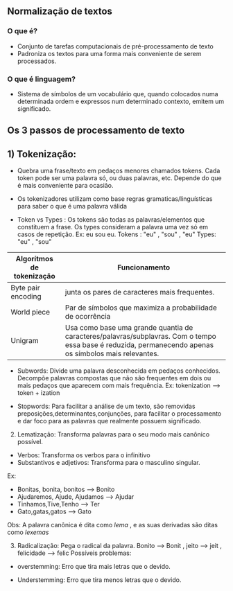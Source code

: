 ## Normalização de textos
### O que é?
- Conjunto de tarefas computacionais de pré-processamento de texto
- Padroniza os textos para uma forma mais conveniente de serem processados.

### O que é linguagem?
- Sistema de símbolos de um vocabulário que, quando colocados numa determinada ordem e expressos num determinado contexto, emitem um significado.

## Os 3 passos de processamento de texto

## 1) Tokenização: 

- Quebra uma frase/texto em pedaços menores chamados tokens. Cada token pode ser uma palavra só, ou duas palavras, etc. Depende do que é mais conveniente para ocasião.

- Os tokenizadores utilizam como base regras gramaticas/linguísticas para saber o que é uma palavra válida


- Token vs Types : Os tokens são todas as palavras/elementos que constituem a frase. Os types consideram a palavra uma vez só em casos de repetição.
Ex: eu sou eu. Tokens : "eu" , "sou" , "eu" Types: "eu" , "sou"


Algorítmos de tokenização | Funcionamento
------------------------- | --------------
Byte pair encoding| junta os pares de caracteres mais frequentes.
World piece| Par de símbolos que maximiza a probabilidade de ocorrência
Unigram| Usa como base uma grande quantia de caracteres/palavras/subplavras. Com o tempo essa base é reduzida, permanecendo apenas os símbolos mais relevantes.


- Subwords: Divide uma palavra desconhecida em pedaços conhecidos. Decompõe palavras compostas que não são frequentes em dois ou mais pedaços que aparecem com mais frequência. 
Ex: tokenization --> token + ization


- Stopwords: Para facilitar a análise de um texto, são removidas preposições,determinantes,conjunções, para facilitar o processamento e dar foco para as palavras que realmente possuem significado.


2) Lematização: Transforma palavras para o seu modo mais canônico possível.

- Verbos: Transforma os verbos para o infinitivo
- Substantivos e adjetivos: Transforma para o masculino singular.

Ex:
- Bonitas, bonita, bonitos --> Bonito
- Ajudaremos, Ajude, Ajudamos --> Ajudar
- Tinhamos,Tive,Tenho --> Ter
- Gato,gatas,gatos --> Gato

Obs: A palavra canônica é dita como *lema* , e as suas derivadas são ditas como *lexemas*



3) Radicalização: Pega o radical da palavra. Bonito --> Bonit , jeito --> jeit , felicidade --> felic
Possíveis problemas:

- overstemming: Erro que tira mais letras que o devido.

- Understemming: Erro que tira menos letras que o devido.


